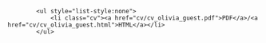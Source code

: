 			<ul style="list-style:none">
 				<li class="cv"><a href="cv/cv_olivia_guest.pdf">PDF</a>/<a href="cv/cv_olivia_guest.html">HTML</a></li>
 			</ul>
